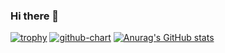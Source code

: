 ### Hi there 👋

<!--
**aoiorio/aoiorio** is a ✨ _special_ ✨ repository because its `README.md` (this file) appears on your GitHub profile.

Here are some ideas to get you started:

- 🔭 I’m currently working on ...
- 🌱 I’m currently learning ...
- 👯 I’m looking to collaborate on ...
- 🤔 I’m looking for help with ...
- 💬 Ask me about ...
- 📫 How to reach me: ...
- 😄 Pronouns: ...
- ⚡ Fun fact: ...
-->
[![trophy](https://github-profile-trophy.vercel.app/?username=aoiorio)](https://github.com/ryo-ma/github-profile-trophy)
[![github-chart](https://github-chart.vercel.app/api?user=aoiorio)](https://github.com/rokumura7/github-chart)
[![Anurag's GitHub stats](https://github-readme-stats.vercel.app/api?username=aoiorio)](https://github.com/anuraghazra/github-readme-stats)
